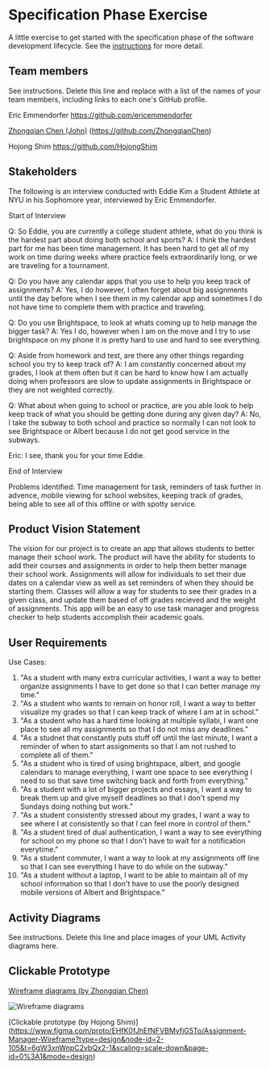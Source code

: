 # Specification Phase Exercise

A little exercise to get started with the specification phase of the software development lifecycle. See the [instructions](instructions.md) for more detail.

## Team members

See instructions. Delete this line and replace with a list of the names of your team members, including links to each one's GitHub profile.

Eric Emmendorfer https://github.com/ericemmendorfer

[Zhongqian Chen (John)](https://github.com/ZhongqianChen) (https://github.com/ZhongqianChen)

Hojong Shim https://github.com/HojongShim

## Stakeholders

The following is an interview conducted with Eddie Kim a Student Athlete at NYU in his Sophomore year, interviewed by Eric Emmendorfer.

Start of Interview

Q: So Eddie, you are currently a college student athlete, what do you think is the hardest part about doing both school and sports?
A: I think the hardest part for me has been time management. It has been hard to get all of my work on time during weeks where practice feels extraordinarily long, or we are traveling for a tournament. 

Q: Do you have any calendar apps that you use to help you keep track of assignments?
A: Yes, I do however, I often forget about big assignments until the day before when I see them in my calendar app and sometimes I do not have time to complete them with practice and traveling.

Q: Do you use Brightspace, to look at whats coming up to help manage the bigger task?
A: Yes I do, however when I am on the move and I try to use brightspace on my phone it is pretty hard to use and hard to see everything. 

Q: Aside from homework and test, are there any other things regarding school you try to keep track of?
A: I am constantly concerned about my grades, I look at them often but it can be hard to know how I am actually doing when professors are slow to update assignments in Brightspace or they are not weighted correctly. 

Q: What about when going to school or practice, are you able look to help keep track of what you should be getting done during any given day?
A: No, I take the subway to both school and practice so normally I can not look to see Brightspace or Albert because I do not get good service in the subways. 

Eric: I see, thank you for your time Eddie.

End of Interview

Problems identified: Time management for task, reminders of task further in advence, mobile viewing for school websites, keeping track of grades, being able to see all of this offline or with spotty service. 

## Product Vision Statement

The vision for our project is to create an app that allows students to better manage their school work. The product will have the ability for students to add their courses and assignments in order to help them better manage their school work. Assignments will allow for individuals to set their due dates on a calendar view as well as set reminders of when they should be starting them. Classes will allow a way for students to see their grades in a given class, and update them based of off grades recieved and the weight of assignments. This app will be an easy to use task manager and progress checker to help students accomplish their academic goals.

## User Requirements
Use Cases:
1. "As a student with many extra curricular activities, I want a way to better organize assignments I have to get done so that I can better manage my time."
2. "As a student who wants to remain on honor roll, I want a way to better visualize my grades so that I can keep track of where I am at in school."
3. "As a student who has a hard time looking at multiple syllabi, I want one place to see all my assignments so that I do not miss any deadlines."
4. "As a studnet that constantly puts stuff off until the last minute, I want a reminder of when to start assignments so that I am not rushed to complete all of them."
5. "As a student who is tired of using brightspace, albert, and google calendars to manage everything, I want one space to see everything I need to so that save time switching back and forth from everything."
6. "As a student with a lot of bigger projects and essays, I want a way to break them up and give myself deadlines so that I don't spend my Sundays doing nothing but work."
7. "As a student consistently stressed about my grades, I want a way to see where I at consistently so that I can feel more in control of them."
8. "As a student tired of dual authentication, I want a way to see everything for school on my phone so that I don't have to wait for a notification everytime."
9. "As a student commuter, I want a way to look at my assignments off line so that I can see everything I have to do while on the subway."
10. "As a student without a laptop, I want to be able to maintain all of my school information so that I don't have to use the poorly designed mobile versions of Albert and Brightspace."

## Activity Diagrams

See instructions. Delete this line and place images of your UML Activity diagrams here.

## Clickable Prototype

[Wireframe diagrams (by Zhongqian Chen)](https://www.figma.com/file/EHfK0fJhEfNFVBMvfjG5To/Assignment-Manager-Wireframe?type=design&node-id=0%3A1&mode=design&t=XyX91CfQeFv8dazp-1)

![Wireframe diagrams](wireframe.png)

[Clickable prototype (by Hojong Shim)] (https://www.figma.com/proto/EHfK0fJhEfNFVBMvfjG5To/Assignment-Manager-Wireframe?type=design&node-id=2-105&t=6gW3xnWnpC2vbQx2-1&scaling=scale-down&page-id=0%3A1&mode=design)
